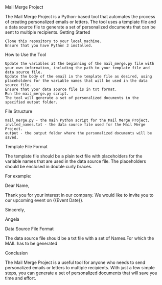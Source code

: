 Mail Merge Project

The Mail Merge Project is a Python-based tool that automates the process of creating personalized emails or letters. The tool uses a template file and a data source file to generate a set of personalized documents that can be sent to multiple recipients.
Getting Started

    Clone this repository to your local machine.
    Ensure that you have Python 3 installed.

How to Use the Tool

    Update the variables at the beginning of the mail_merge.py file with your own information, including the path to your template file and data source file.
    Update the body of the email in the template file as desired, using placeholders for the variable names that will be used in the data source file.
    Ensure that your data source file is in txt format.
    Run the mail_merge.py script.
    The tool will generate a set of personalized documents in the specified output folder.

File Structure

    mail_merge.py - the main Python script for the Mail Merge Project.
    invited_names.txt - the data source file used for the Mail Merge Project.
    output - the output folder where the personalized documents will be saved.

Template File Format

The template file should be a plain text file with placeholders for the variable names that are used in the data source file. The placeholders should be enclosed in double curly braces.

For example:


Dear Name,

Thank you for your interest in our company. We would like to invite you to our upcoming event on {{Event Date}}.

Sincerely,

Angela

Data Source File Format

The data source file should be a txt file with a set of Names.For which the MAIL has to be generated

Conclusion

The Mail Merge Project is a useful tool for anyone who needs to send personalized emails or letters to multiple recipients. With just a few simple steps, you can generate a set of personalized documents that will save you time and effort.
